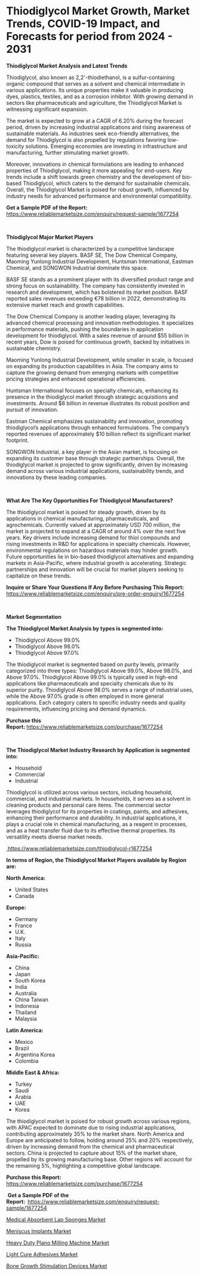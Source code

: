 <p><h1>Thiodiglycol Market Growth, Market Trends, COVID-19 Impact, and Forecasts for period from 2024 - 2031</h1></p><p><strong>Thiodiglycol Market Analysis and Latest Trends</strong></p>
<p><p>Thiodiglycol, also known as 2,2'-thiodiethanol, is a sulfur-containing organic compound that serves as a solvent and chemical intermediate in various applications. Its unique properties make it valuable in producing dyes, plastics, textiles, and as a corrosion inhibitor. With growing demand in sectors like pharmaceuticals and agriculture, the Thiodiglycol Market is witnessing significant expansion. </p><p>The market is expected to grow at a CAGR of 6.20% during the forecast period, driven by increasing industrial applications and rising awareness of sustainable materials. As industries seek eco-friendly alternatives, the demand for Thiodiglycol is also propelled by regulations favoring low-toxicity solutions. Emerging economies are investing in infrastructure and manufacturing, further stimulating market growth. </p><p>Moreover, innovations in chemical formulations are leading to enhanced properties of Thiodiglycol, making it more appealing for end-users. Key trends include a shift towards green chemistry and the development of bio-based Thiodiglycol, which caters to the demand for sustainable chemicals. Overall, the Thiodiglycol Market is poised for robust growth, influenced by industry needs for advanced performance and environmental compatibility.</p></p>
<p><strong>Get a Sample PDF of the Report:&nbsp;</strong> <a href="https://www.reliablemarketsize.com/enquiry/request-sample/1677254?utm_campaign=1170&utm_medium=2&utm_source=Github&utm_content=ia&utm_term=06112024&utm_id=thiodiglycol">https://www.reliablemarketsize.com/enquiry/request-sample/1677254</a></p>
<p>&nbsp;</p>
<p><strong>Thiodiglycol Major Market Players</strong></p>
<p><p>The thiodiglycol market is characterized by a competitive landscape featuring several key players. BASF SE, The Dow Chemical Company, Maoming Yunlong Industrial Development, Huntsman International, Eastman Chemical, and SONGWON Industrial dominate this space. </p><p>BASF SE stands as a prominent player with its diversified product range and strong focus on sustainability. The company has consistently invested in research and development, which has bolstered its market position. BASF reported sales revenues exceeding €78 billion in 2022, demonstrating its extensive market reach and growth capabilities.</p><p>The Dow Chemical Company is another leading player, leveraging its advanced chemical processing and innovation methodologies. It specializes in performance materials, pushing the boundaries in application development for thiodiglycol. With a sales revenue of around $55 billion in recent years, Dow is poised for continuous growth, backed by initiatives in sustainable chemistry.</p><p>Maoming Yunlong Industrial Development, while smaller in scale, is focused on expanding its production capabilities in Asia. The company aims to capture the growing demand from emerging markets with competitive pricing strategies and enhanced operational efficiencies.</p><p>Huntsman International focuses on specialty chemicals, enhancing its presence in the thiodiglycol market through strategic acquisitions and investments. Around $8 billion in revenue illustrates its robust position and pursuit of innovation.</p><p>Eastman Chemical emphasizes sustainability and innovation, promoting thiodiglycol’s applications through enhanced formulations. The company’s reported revenues of approximately $10 billion reflect its significant market footprint.</p><p>SONGWON Industrial, a key player in the Asian market, is focusing on expanding its customer base through strategic partnerships. Overall, the thiodiglycol market is projected to grow significantly, driven by increasing demand across various industrial applications, sustainability trends, and innovations by these leading companies.</p></p>
<p>&nbsp;</p>
<p><strong>What Are The Key Opportunities For Thiodiglycol Manufacturers?</strong></p>
<p><p>The thiodiglycol market is poised for steady growth, driven by its applications in chemical manufacturing, pharmaceuticals, and agrochemicals. Currently valued at approximately USD 700 million, the market is projected to expand at a CAGR of around 4% over the next five years. Key drivers include increasing demand for thiol compounds and rising investments in R&D for applications in specialty chemicals. However, environmental regulations on hazardous materials may hinder growth. Future opportunities lie in bio-based thiodiglycol alternatives and expanding markets in Asia-Pacific, where industrial growth is accelerating. Strategic partnerships and innovation will be crucial for market players seeking to capitalize on these trends.</p></p>
<p><strong>Inquire or Share Your Questions If Any Before Purchasing This Report:</strong> <a href="https://www.reliablemarketsize.com/enquiry/pre-order-enquiry/1677254?utm_campaign=1170&utm_medium=2&utm_source=Github&utm_content=ia&utm_term=06112024&utm_id=thiodiglycol">https://www.reliablemarketsize.com/enquiry/pre-order-enquiry/1677254</a></p>
<p>&nbsp;</p>
<p><strong>Market Segmentation</strong></p>
<p><strong>The Thiodiglycol Market Analysis by types is segmented into:</strong></p>
<p><ul><li>Thiodiglycol Above 99.0%</li><li>Thiodiglycol Above 98.0%</li><li>Thiodiglycol Above 97.0%</li></ul></p>
<p><p>The thiodiglycol market is segmented based on purity levels, primarily categorized into three types: Thiodiglycol Above 99.0%, Above 98.0%, and Above 97.0%. Thiodiglycol Above 99.0% is typically used in high-end applications like pharmaceuticals and specialty chemicals due to its superior purity. Thiodiglycol Above 98.0% serves a range of industrial uses, while the Above 97.0% grade is often employed in more general applications. Each category caters to specific industry needs and quality requirements, influencing pricing and demand dynamics.</p></p>
<p><strong>Purchase this Report:&nbsp;</strong><a href="https://www.reliablemarketsize.com/purchase/1677254?utm_campaign=1170&utm_medium=2&utm_source=Github&utm_content=ia&utm_term=06112024&utm_id=thiodiglycol">https://www.reliablemarketsize.com/purchase/1677254</a></p>
<p>&nbsp;</p>
<p><strong>The Thiodiglycol Market Industry Research by Application is segmented into:</strong></p>
<p><ul><li>Household</li><li>Commercial</li><li>Industrial</li></ul></p>
<p><p>Thiodiglycol is utilized across various sectors, including household, commercial, and industrial markets. In households, it serves as a solvent in cleaning products and personal care items. The commercial sector leverages thiodiglycol for its properties in coatings, paints, and adhesives, enhancing their performance and durability. In industrial applications, it plays a crucial role in chemical manufacturing, as a reagent in processes, and as a heat transfer fluid due to its effective thermal properties. Its versatility meets diverse market needs.</p></p>
<p><a href="https://www.reliablemarketsize.com/thiodiglycol-r1677254?utm_campaign=1170&utm_medium=2&utm_source=Github&utm_content=ia&utm_term=06112024&utm_id=thiodiglycol">&nbsp;https://www.reliablemarketsize.com/thiodiglycol-r1677254</a></p>
<p><strong>In terms of Region, the Thiodiglycol Market Players available by Region are:</strong></p>
<p>
    <p> <strong> North America: </strong>
        <ul>
            <li>United States</li>
            <li>Canada</li>
        </ul>
        </p> 
    <p> <strong> Europe: </strong>
        <ul>
            <li>Germany</li>
            <li>France</li>
            <li>U.K.</li>
            <li>Italy</li>
            <li>Russia</li>
        </ul>
        </p> 
    <p> <strong> Asia-Pacific: </strong>
        <ul>
            <li>China</li>
            <li>Japan</li>
            <li>South Korea</li>
            <li>India</li>
            <li>Australia</li>
            <li>China Taiwan</li>
            <li>Indonesia</li>
            <li>Thailand</li>
            <li>Malaysia</li>
        </ul>
        </p> 
    <p> <strong> Latin America: </strong>
        <ul>
            <li>Mexico</li>
            <li>Brazil</li>
            <li>Argentina Korea</li>
            <li>Colombia</li>
        </ul>
        </p> 
    <p> <strong> Middle East & Africa: </strong>
        <ul>
            <li>Turkey</li>
            <li>Saudi</li>
            <li>Arabia</li>
            <li>UAE</li>
            <li>Korea</li>
        </ul>
    </p>
    </p>
<p><p>The thiodiglycol market is poised for robust growth across various regions, with APAC expected to dominate due to rising industrial applications, contributing approximately 35% to the market share. North America and Europe are anticipated to follow, holding around 25% and 20% respectively, driven by increasing demand from the chemical and pharmaceutical sectors. China is projected to capture about 15% of the market share, propelled by its growing manufacturing base. Other regions will account for the remaining 5%, highlighting a competitive global landscape.</p></p>
<p><strong>Purchase this Report: </strong><a href="https://www.reliablemarketsize.com/purchase/1677254?utm_campaign=1170&utm_medium=2&utm_source=Github&utm_content=ia&utm_term=06112024&utm_id=thiodiglycol">https://www.reliablemarketsize.com/purchase/1677254</a></p>
<p>&nbsp;<strong>Get a Sample PDF of the Report:&nbsp;&nbsp;</strong><a href="https://www.reliablemarketsize.com/enquiry/request-sample/1677254?utm_campaign=1170&utm_medium=2&utm_source=Github&utm_content=ia&utm_term=06112024&utm_id=thiodiglycol">https://www.reliablemarketsize.com/enquiry/request-sample/1677254</a></p>
<p><strong></strong></p>
<p><p><a href="https://www.linkedin.com/pulse/analyzing-medical-absorbent-lap-sponges-market-dynamics-f3twe?utm_campaign=1170&utm_medium=2&utm_source=Github&utm_content=ia&utm_term=06112024&utm_id=thiodiglycol">Medical Absorbent Lap Sponges Market</a></p><p><a href="https://issuu.com/reportprime-2/docs/meniscus-implants-market-size-2030._6b010672e1370c?utm_campaign=1170&utm_medium=2&utm_source=Github&utm_content=ia&utm_term=06112024&utm_id=thiodiglycol">Meniscus Implants Market</a></p><p><a href="https://www.linkedin.com/pulse/global-heavy-duty-plano-milling-machine-market-trends-insights-tjhmc?utm_campaign=1170&utm_medium=2&utm_source=Github&utm_content=ia&utm_term=06112024&utm_id=thiodiglycol">Heavy Duty Plano Milling Machine Market</a></p><p><a href="https://github.com/shanicesca7t/Market-Research-Report-List-1/blob/main/light-cure-adhesives-market.md?utm_campaign=1170&utm_medium=2&utm_source=Github&utm_content=ia&utm_term=06112024&utm_id=thiodiglycol">Light Cure Adhesives Market</a></p><p><a href="https://issuu.com/reportprime-2/docs/bone-growth-stimulation-devices-mar_293e43c4b176fe?utm_campaign=1170&utm_medium=2&utm_source=Github&utm_content=ia&utm_term=06112024&utm_id=thiodiglycol">Bone Growth Stimulation Devices Market</a></p></p>